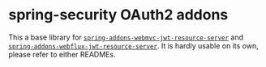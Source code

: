 # spring-security OAuth2 addons

This a base library for [`spring-addons-webmvc-jwt-resource-server`](https://github.com/ch4mpy/spring-addons/tree/master/webmvc/spring-addons-webmvc-jwt-resource-server) and [`spring-addons-webflux-jwt-resource-server`](https://github.com/ch4mpy/spring-addons/tree/master/webflux/spring-addons-webflux-jwt-resource-server). It is hardly usable on its own, please refer to either READMEs.
